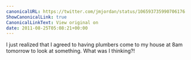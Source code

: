 ```yaml
---
canonicalURL: https://twitter.com/jmjordan/status/106593735990706176
ShowCanonicalLink: true
CanonicalLinkText: View original on
date: 2011-08-25T05:08:21+00:00
---
```

I just realized that I agreed to having plumbers come to my house at 8am tomorrow to look at something. What was I thinking?!